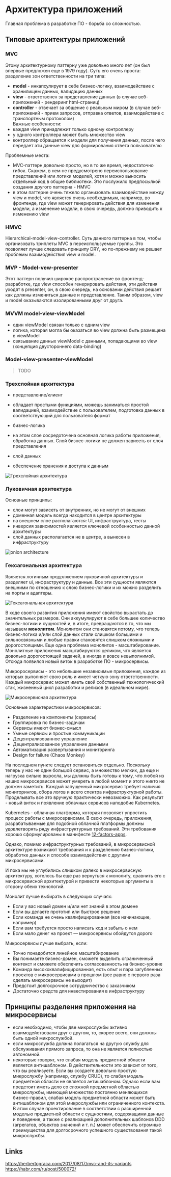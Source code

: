 # Архитектура приложений

Главная проблема в разработке ПО - борьба со сложностью.


## Типовые архитектуры приложений

### MVC
Этому архитектурному паттерну уже довольно много лет (он был впервые предложен еще в 1979 году). Суть его очень проста: разделение зон ответственности на три типа:
 - **model** - инкапсулирует в себе бизнес-логику, взаимодействие с хранилищем данных, валидацию данных    
 - **view** - ответственен за представление данных (в случае веб-приложений - рендеринг html-страниц)  
 - **controller** - отвечает за общение с реальным миром (в случае веб-приложений - прием запросов, отправка ответов, взаимодействие с транспортным протоколом)  
Важные особенности:
 - каждая view принадлежит только одному контроллеру  
 - у одного контроллера может быть множество view  
 - контроллер обращается к модели для получения данных, после чего передает эти данные view для формирования ответа пользователю  

Проблемные места:
 - MVC-паттерн довольно просто, но в то же время, недостаточно гибок. Скажем, в нем не предусмотрено переиспользование представлений или логики моделей, хотя и можно выносить отдельный код в общие библиотеки. Это послужило предпосылкой создания другого паттерна - HMVC  
 - в этом паттерне очень тяжело организовать взаимодействие между view и model, что является очень необходимым, например, во фронтенде, где view может генерировать действия для изменения модели, а изменение модели, в свою очередь, должно приводить к изменению view  

### HMVC
Hierarchical-model-view-controller. Суть данного паттерна в том, чтобы организовать триплеты MVC в переиспользуемые группы. Это позволяет лучше следовать принципу DRY, но по-прежнему не решает проблемы взаимодействия view и model.  

### MVP - Model-vew-presenter
Этот паттерн получил широкое распространение во фронтенд-разработке, где view способен генерировать действия, эти действия уходят в presenter, он, в свою очередь, на основании действия решает как должны измениться данные и представление. Таким образом, view и model оказываются изолированными друг от друга. 

### MVVM model-view-viewModel
 - один viewModel связан только с одним view  
 - логика, которая могла бы оказаться во view должна быть размещена в viewModel  
 - связывание данных viewModel с данными, попадающими во view (концепция двустороннего data-binding)  

### Model-view-presenter-viewModel
> TODO

### Трехслойная архитектура
 * представление/клиент
  - обладает простыми функциями, можешь заниматься простой валидацией, взаимодействие с пользователем, подготовка данных в соответствующий для пользователя формат  
 * бизнес-логика  
  - на этом слое сосредоточена основная логика работы приложения, обработка данных. Слой бизнес-логики не должен зависеть от слоя представления  
 * слой данных  
  - обеспечение хранения и доступа к данным  

![Трехслойная архитектура](https://upload.wikimedia.org/wikipedia/commons/thumb/6/6f/CSD_SCHEME.png/1920px-CSD_SCHEME.png)

### Луковичная архитектура
Основные принципы:
 - слои могут зависеть от внутренних, но не могут от внешних  
 - доменная модель всегда находится в центре архитектуры  
 - на внешнем слое располагаются: UI, инфраструктура, тесты  
 - инверсия зависимостей является ключевой особенностью данной архитектуры  
 - слой данных располагается не в центре, а вынесен в инфраструктуру  

![onion architecture](https://www.codeguru.com/imagesvr_ce/2236/Onion1.png)

### Гексагональная архитектура
Является логичным продолжением луковичной архитектуры и разделяет ui, инфраструктуру и данные.
Все эти сущности являются внешними по отношению к слою бизнес-логики и их можно разделить на порты и адаптеры.

![Гексагональная архитектура](https://hsto.org/webt/wp/gk/2w/wpgk2wxy5fgyjtrwuzctapvv19y.png)

В ходе своего развития приложения имеют свойство вырастать до значительных размеров. Они аккумулируют в себе большее количество бизнес-логики и сущностей и, в итоге, превращаются в то, что мы называем **монолитом**. Монолитом они становятся потому, что теперь бизнес-логика и/или слой данных стали слишком большими и сильносвязными и любые правки становятся слишком сложными и дорогостоящими. Еще одна проблема монолитов - масштабирование. Монолитные приложения масштабируются целиком, что является довольно дорогостоящей задачей, а иногда и вовсе невыполнимой. Отсюда появился новый виток в разработке ПО - микросервисы.

Микроросервисы - это небольшие независимые приложения, каждое из которых выполняет свою роль и имеет четкую зону ответственности. Каждый микросервис может иметь свой собственный технологический стэк, жизненный цикл разработки и релизов (в идеальном мире).

![Микросервисная архитектура](https://habrastorage.org/files/cad/d35/87f/cadd3587f56b4cc38bb8cbcc2e743c09.png)

Основные характеристики микросервисов:
 - Разделение на компоненты (сервисы)  
 - Группировка по бизнес-задачам  
 - Сервисы имеют бизнес-смысл  
 - Умные сервисы и простые коммуникации  
 - Децентрализованное управление  
 - Децентрализованное управление данными  
 - Автоматизация развертывания и мониторинга  
 - Design for failure (Chaos Monkey)  

На последнем пункте следует остановиться отдельно. Поскольку теперь у нас не один большой сервис, а множество мелких, да еще и нагрузка сильно выросла, мы должны быть готовы к тому, что любой из наших микросервисов может умереть в любой момент и этого никто не должен заметить.
Каждый запущенный микросервис требует наличия мониторингов, сбора логов и всего спектра инфраструктурной работы. Проделывать все это вручную практически невозможно. Как результат - новый виток и появление облачных сервисов наподобие Kubernetes.

Kubernetes - облачная платформа, которая позволяет упростить процесс работы с микросервисами.
В свою очередь, приложения, разрабатываемые для подобной облачной платформы должны удовлетворять ряду инфраструктурных требований. Эти требования хорошо сформулированы в манифесте [12-factors-apps](https://12factor.net/ru/). 

Однако, помимо инфраструктурных требований, в микросервисной архитектуре возникают требования и к разделению бизнес-логики, обработке данных и способе взаимодействия с другими микросервисами.

И пока мы не углубились слишком далеко в микросервисную архитектуру, хотелось бы еще раз вернуться к монолиту, сравнить его с микросервисной архитектурой и привести некоторые аргументы в сторону обеих технологий.

Монолит лучше выбирать в следующих случаях:
 - Если у вас новый домен и/или нет знаний в этом домене
 - Если вы делаете прототип или быстрое решение
 - Если команда не очень квалифицированная (все начинающие, например)
 - Если вам требуется просто написать код и забыть о нем
 - Если мало денег на проект — микросервисы обойдутся дорого

Микросервисы лучше выбрать, если:
 - Точно понадобится линейное масштабирование
 - Вы понимаете бизнес-домен, сможете выделить ограниченный контекст и сможете обеспечить согласованность на бизнес-уровне
 - Команда высококвалифицированная, есть опыт и пара загубленных проектов с микросервисами в прошлом (все равно с первого раза сделать микросервисы не выходит)
 - Предстоит долгосрочное сотрудничество с заказчиком
 - Достаточно средств для инвестирования в инфраструктуру


## Принципы разделения приложения на микросервисы
 * если необходимо, чтобы две микрослужбы активно взаимодействовали друг с другом, то, скорее всего, они должны быть одной микрослужбой.
 * если микрослужба должна полагаться на другую службу для обслуживания прямого запроса, то она не является полностью автономной.
 * некоторые говорят, что слабая модель предметной области является антишаблоном. 
В действительности это зависит от того, что вы реализуете. Если вы создаете довольно простую микрослужбу  (например, службу CRUD), то слабая модель предметной области не является антишаблоном. Однако если вам предстоит иметь дело со сложной предметной областью микрослужбы, имеющей множество постоянно меняющихся бизнес-правил, слабая модель предметной области может быть антишаблоном для этой микрослужбы или ограниченного контекста.  В этом случае проектирование в соответствии с расширенной моделью предметной области с сущностями,  содержащими данные и поведение, а также с реализацией дополнительных шаблонов DDD (агрегатов, объектов значений и т. п.) может обеспечить огромные преимущества для долгосрочного успешного существования такой микрослужбы.

## Links
https://herbertograca.com/2017/08/17/mvc-and-its-variants
https://habr.com/ru/post/500072/
